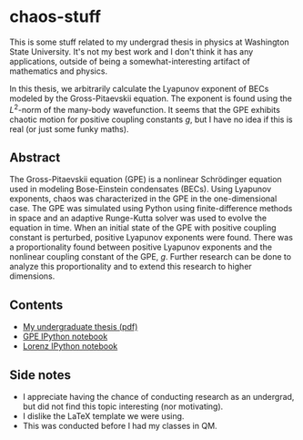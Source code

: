 # chaos-stuff

This is some stuff related to my undergrad thesis in physics at Washington State University. It's not my best work and I don't think it has any applications, outside of being a somewhat-interesting artifact of mathematics and physics.

In this thesis, we arbitrarily calculate the Lyapunov exponent of BECs modeled by the Gross-Pitaevskii equation. The exponent is found using the $L^2$-norm of the many-body wavefunction. It seems that the GPE exhibits chaotic motion for positive coupling constants $g$, but I have no idea if this is real (or just some funky maths).

## Abstract
The Gross-Pitaevskii equation (GPE) is a nonlinear Schrödinger equation used in modeling Bose-Einstein condensates (BECs).
Using Lyapunov exponents, chaos was characterized in the GPE in the one-dimensional case.
The GPE was simulated using Python using finite-difference methods in space and an adaptive Runge-Kutta solver was used to evolve the equation in time.
When an initial state of the GPE with positive coupling constant is perturbed, positive Lyapunov exponents were found.
There was a proportionality found between positive Lyapunov exponents and the nonlinear coupling constant of the GPE, $g$.
Further research can be done to analyze this proportionality and to extend this research to higher dimensions.

## Contents

* [My undergraduate thesis (pdf)](ThesisEvans.pdf)
* [GPE IPython notebook](gpe.ipynb)
* [Lorenz IPython notebook](lorenz.ipynb)

## Side notes

* I appreciate having the chance of conducting research as an undergrad, but did not find this topic interesting (nor motivating).
* I dislike the LaTeX template we were using.
* This was conducted before I had my classes in QM.
